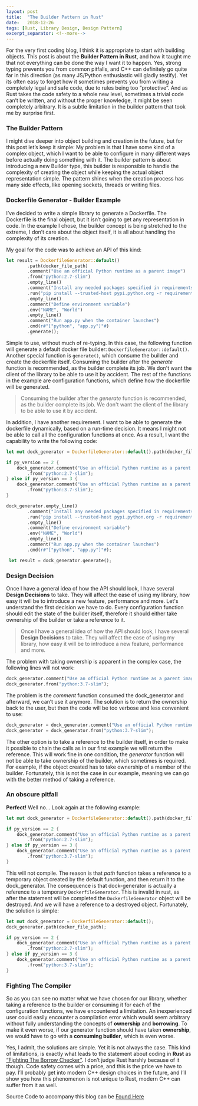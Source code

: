 ```yaml
---
layout: post
title:  "The Builder Pattern in Rust"
date:   2018-12-26
tags: [Rust, Library Design, Design Pattern]
excerpt_separator: <!--more-->
---
```

For the very first coding blog, I think it is appropriate to start with building objects. This post is about the **Builder Pattern in Rust**, and how it taught me that not everything can be done the way I want it to happen. Yes, strong typing prevents you from common pitfalls, and C++ can definitely go quite far in this direction (as many JS/Python enthusiastic will gladly testify). Yet its often easy to forget how it sometimes prevents you from writing a completely legal and safe code, due to rules being too “protective”. And as Rust takes the code safety to a whole new level, sometimes a trivial code can’t be written, and without the proper knowledge, it might be seen completely arbitrary. It is a subtle limitation in the builder pattern that took me by surprise first.

<!--more-->

### The Builder Pattern

I might dive deeper into object building and creation in the future, but for this post let’s keep it simple: My problem is that I have some kind of a complex object, which I want to be able to configure in many different ways before actually doing something with it. The builder pattern is about introducing a new Builder type, this builder is responsible to handle the complexity of creating the object while keeping the actual object representation simple. The pattern shines when the creation process has many side effects, like opening sockets, threads or writing files. 

### Dockerfile Generator - Builder Example

I’ve decided to write a simple library to generate a Dockerfile. The Dockerfile is the final object, but it isn’t going to get any representation in code. In the example I chose, the builder concept is being stretched to the extreme, I don’t care about the object itself, it is all about handling the complexity of its creation.

My goal for the code was to achieve an API of this kind:

```rust
let result = DockerfileGenerator::default()
        .path(docker_file_path)
        .comment("Use an official Python runtime as a parent image")
        .from("python:2.7-slim")
        .empty_line()
        .comment("Install any needed packages specified in requirements.txt")
        .run("pip install --trusted-host pypi.python.org -r requirements.txt")
        .empty_line()
        .comment("Define environment variable")
        .env("NAME", "World")
        .empty_line()
        .comment("Run app.py when the container launches")
        .cmd(r#"["python", "app.py"]"#)
        .generate();
```

Simple to use, without much of re-typing. In this case, the following function will generate a default docker file builder:  `DockerfileGenerator::default()`. Another special function is `generate()`, which consume the builder and create the dockerfile itself. Consuming the builder after the *generate* function is recommended, as the builder complete its job. We don't want the client of the library to be able to use it by accident. The rest of the functions in the example are configuration functions, which define how the dockerfile will be generated.

>Consuming the builder after the *generate* function is recommended, as the builder complete its job. We don't want the client of the library to be able to use it by accident.

In addition, I have another requirement. I want to be able to generate the dockerfile dynamically, based on a run-time decision. It means I might not be able to call all the configuration functions at once. As a result, I want the capability to write the following code:

```rust
let mut dock_generator = DockerfileGenerator::default().path(docker_file_path);

if py_version == 2 {
    dock_generator.comment("Use an official Python runtime as a parent image")
        .from("python:2.7-slim");
} else if py_version == 3 {
    dock_generator.comment("Use an official Python runtime as a parent image")
        .from("python:3.7-slim");
}

dock_generator.empty_line()
        .comment("Install any needed packages specified in requirements.txt")
        .run("pip install --trusted-host pypi.python.org -r requirements.txt")
        .empty_line()
        .comment("Define environment variable")
        .env("NAME", "World")
        .empty_line()
        .comment("Run app.py when the container launches")
        .cmd(r#"["python", "app.py"]"#);

 let result = dock_generator.generate();
```

### Design Decision

Once I have a general idea of how the API should look, I have several **Design Decisions** to take. They will affect the ease of using my library, how easy it will be to introduce a new feature, performance and more. Let's understand the first decision we have to do. Every configuration function should edit the state of the builder itself, therefore it should either take ownership of the builder or take a reference to it.

>Once I have a general idea of how the API should look, I have several **Design Decisions** to take. They will affect the ease of using my library, how easy it will be to introduce a new feature, performance and more.

The problem with taking ownership is apparent in the complex case, the following lines will not work:

```rust
dock_generator.comment("Use an official Python runtime as a parent image");
dock_generator.from("python:3.7-slim");
```

The problem is the *comment* function consumed the dock_generator and afterward, we can’t use it anymore. The solution is to return the ownership back to the user, but then the code will be too verbose and less convenient to use: 

```rust
dock_generator = dock_generator.comment("Use an official Python runtime as a parent image");
dock_generator = dock_generator.from("python:3.7-slim");
```

The other option is to take a reference to the builder itself, in order to make it possible to chain the calls as in our first example we will return the reference. This will work fine in one condition, the *generator* function will not be able to take ownership of the builder, which sometimes is required. For example, if the object created has to take ownership of a member of the builder. Fortunately, this is not the case in our example, meaning we can go with the better method of taking a reference.

### An obscure pitfall

**Perfect!** Well no… Look again at the following example:

```rust
let mut dock_generator = DockerfileGenerator::default().path(docker_file_path);

if py_version == 2 {
    dock_generator.comment("Use an official Python runtime as a parent image")
        .from("python:2.7-slim");
} else if py_version == 3 {
    dock_generator.comment("Use an official Python runtime as a parent image")
        .from("python:3.7-slim");
}
```

This will not compile. The reason is that *path* function takes a reference to a temporary object created by the default function, and then return it to the dock_generator. The consequence is that dock-generator is actually a reference to a temporary `DockerfileGenerator`. This is invalid in rust, as after the statement will be completed the `DockerfileGenerator` object will be destroyed. And we will have a reference to a destroyed object. Fortunately, the solution is simple:

```rust
let mut dock_generator = DockerfileGenerator::default();
dock_generator.path(docker_file_path);

if py_version == 2 {
    dock_generator.comment("Use an official Python runtime as a parent image")
        .from("python:2.7-slim");
} else if py_version == 3 {
    dock_generator.comment("Use an official Python runtime as a parent image")
        .from("python:3.7-slim");
}
```

### Fighting The Compiler

So as you can see no matter what we have chosen for our library, whether taking a reference to the builder or consuming it for each of the configuration functions, we have encountered a limitation. An inexperienced user could easily encounter a compilation error which would seem arbitrary without fully understanding the concepts of **ownership** and **borrowing**. To make it even worse, if our generator function should have taken **ownership**, we would have to go with a **consuming builder**, which is even worse. 

Yes, I admit, the solutions are simple. Yet it is not always the case. This kind of limitations, is exactly what leads to the statement about coding in **Rust** as [“Fighting The Borrow Checker”](https://m-decoster.github.io/2017/01/16/fighting-borrowchk/ "Blog About Fighting the borrow checker"). I don’t judge Rust harshly because of it though. Code safety comes with a price, and this is the price we have to pay. I’ll probably get into modern C++ design choices in the future, and I’ll show you how this phenomenon is not unique to Rust, modern C++ can suffer from it as well.
 
Source Code to accompany this blog can be [Found Here](https://github.com/oribenshir/learning_rust/tree/master/docker_file_generator "Docker Generator Git Repository")
